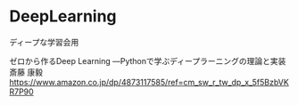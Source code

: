 # DeepLearning
ディープな学習会用

ゼロから作るDeep Learning ―Pythonで学ぶディープラーニングの理論と実装   斎藤 康毅
https://www.amazon.co.jp/dp/4873117585/ref=cm_sw_r_tw_dp_x_5f5BzbVKR7P90
